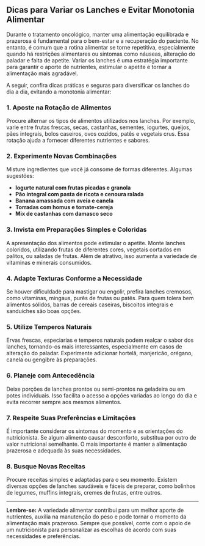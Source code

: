 
## Dicas para Variar os Lanches e Evitar Monotonia Alimentar

Durante o tratamento oncológico, manter uma alimentação equilibrada e prazerosa é fundamental para o bem-estar e a recuperação do paciente. No entanto, é comum que a rotina alimentar se torne repetitiva, especialmente quando há restrições alimentares ou sintomas como náuseas, alteração do paladar e falta de apetite. Variar os lanches é uma estratégia importante para garantir o aporte de nutrientes, estimular o apetite e tornar a alimentação mais agradável.

A seguir, confira dicas práticas e seguras para diversificar os lanches do dia a dia, evitando a monotonia alimentar:

### 1. Aposte na Rotação de Alimentos

Procure alternar os tipos de alimentos utilizados nos lanches. Por exemplo, varie entre frutas frescas, secas, castanhas, sementes, iogurtes, queijos, pães integrais, bolos caseiros, ovos cozidos, patês e vegetais crus. Essa rotação ajuda a fornecer diferentes nutrientes e sabores.

### 2. Experimente Novas Combinações

Misture ingredientes que você já consome de formas diferentes. Algumas sugestões:
- **Iogurte natural com frutas picadas e granola**
- **Pão integral com pasta de ricota e cenoura ralada**
- **Banana amassada com aveia e canela**
- **Torradas com homus e tomate-cereja**
- **Mix de castanhas com damasco seco**

### 3. Invista em Preparações Simples e Coloridas

A apresentação dos alimentos pode estimular o apetite. Monte lanches coloridos, utilizando frutas de diferentes cores, vegetais cortados em palitos, ou saladas de frutas. Além de atrativo, isso aumenta a variedade de vitaminas e minerais consumidos.

### 4. Adapte Texturas Conforme a Necessidade

Se houver dificuldade para mastigar ou engolir, prefira lanches cremosos, como vitaminas, mingaus, purês de frutas ou patês. Para quem tolera bem alimentos sólidos, barras de cereais caseiras, biscoitos integrais e sanduíches são boas opções.

### 5. Utilize Temperos Naturais

Ervas frescas, especiarias e temperos naturais podem realçar o sabor dos lanches, tornando-os mais interessantes, especialmente em casos de alteração do paladar. Experimente adicionar hortelã, manjericão, orégano, canela ou gengibre às preparações.

### 6. Planeje com Antecedência

Deixe porções de lanches prontos ou semi-prontos na geladeira ou em potes individuais. Isso facilita o acesso a opções variadas ao longo do dia e evita recorrer sempre aos mesmos alimentos.

### 7. Respeite Suas Preferências e Limitações

É importante considerar os sintomas do momento e as orientações do nutricionista. Se algum alimento causar desconforto, substitua por outro de valor nutricional semelhante. O mais importante é manter a alimentação prazerosa e adequada às suas necessidades.

### 8. Busque Novas Receitas

Procure receitas simples e adaptadas para o seu momento. Existem diversas opções de lanches saudáveis e fáceis de preparar, como bolinhos de legumes, muffins integrais, cremes de frutas, entre outros.

---

**Lembre-se:** A variedade alimentar contribui para um melhor aporte de nutrientes, auxilia na manutenção do peso e pode tornar o momento da alimentação mais prazeroso. Sempre que possível, conte com o apoio de um nutricionista para personalizar as escolhas de acordo com suas necessidades e preferências.

```
